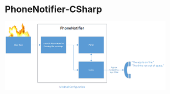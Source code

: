 PhoneNotifier-CSharp
====================


![Alt text](/Documents/overview.png?raw=true "Overview")
